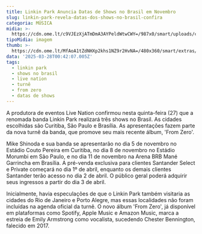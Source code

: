 ```yaml
---
title: Linkin Park Anuncia Datas de Shows no Brasil em Novembro
slug: linkin-park-revela-datas-dos-shows-no-brasil-confira
categoria: MÚSICA
midia: >-
  https://cdn.ome.lt/c9VJEzXjATmDmA3AYPeldWtwCWY=/987x0/smart/uploads/conteudo/fotos/Design_sem_nome_-_2025-03-27T211052.832.png
tipoMidia: imagem
thumb: >-
  https://cdn.ome.lt/MfAoA1tZdNHXp2khs1NZ9r2HvNA=/480x360/smart/extras/conteudos/Design_sem_nome_-_2025-03-27T211052.832.png
data: '2025-03-28T00:42:07.005Z'
tags:
  - linkin park
  - shows no brasil
  - live nation
  - turnê
  - from zero
  - datas de shows
---
```


A produtora de eventos Live Nation confirmou nesta quinta-feira (27) que a renomada banda Linkin Park realizará três shows no Brasil. As cidades escolhidas são Curitiba, São Paulo e Brasília. As apresentações fazem parte da nova turnê da banda, que promove seu mais recente álbum, 'From Zero'.

Mike Shinoda e sua banda se apresentarão no dia 5 de novembro no Estádio Couto Pereira em Curitiba, no dia 8 de novembro no Estádio Morumbi em São Paulo, e no dia 11 de novembro na Arena BRB Mané Garrincha em Brasília. A pré-venda exclusiva para clientes Santander Select e Private começará no dia 1º de abril, enquanto os demais clientes Santander terão acesso no dia 2 de abril. O público geral poderá adquirir seus ingressos a partir do dia 3 de abril.

Inicialmente, havia especulações de que o Linkin Park também visitaria as cidades do Rio de Janeiro e Porto Alegre, mas essas localidades não foram incluídas na agenda oficial da turnê. O novo álbum 'From Zero', já disponível em plataformas como Spotify, Apple Music e Amazon Music, marca a estreia de Emily Armstrong como vocalista, sucedendo Chester Bennington, falecido em 2017.

